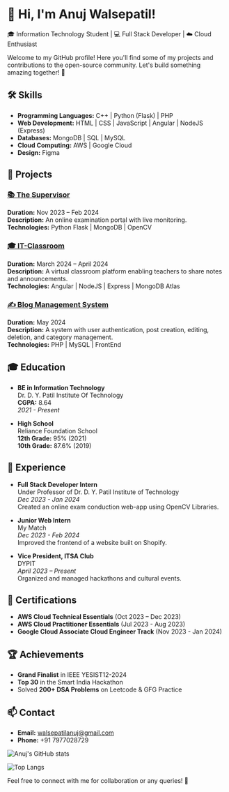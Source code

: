 # 👋 Hi, I'm Anuj Walsepatil!

🎓 Information Technology Student | 💻 Full Stack Developer | ☁️ Cloud Enthusiast

Welcome to my GitHub profile! Here you'll find some of my projects and contributions to the open-source community. Let's build something amazing together! 🚀

## 🛠️ Skills
- **Programming Languages:** C++ | Python (Flask) | PHP
- **Web Development:** HTML | CSS | JavaScript | Angular | NodeJS (Express)
- **Databases:** MongoDB | SQL | MySQL
- **Cloud Computing:** AWS | Google Cloud
- **Design:** Figma

## 🚀 Projects

### [📚 The Supervisor](https://github.com/Anuj9821/TheSupervisor)
**Duration:** Nov 2023 – Feb 2024  
**Description:** An online examination portal with live monitoring.  
**Technologies:** Python Flask | MongoDB | OpenCV

### [🎓 IT-Classroom](https://github.com/Anuj9821/IT-Classroom)
**Duration:** March 2024 – April 2024  
**Description:** A virtual classroom platform enabling teachers to share notes and announcements.  
**Technologies:** Angular | NodeJS | Express | MongoDB Atlas

### [✍️ Blog Management System](https://github.com/Anuj9821/Blog-Management-System)
**Duration:** May 2024  
**Description:** A system with user authentication, post creation, editing, deletion, and category management.  
**Technologies:** PHP | MySQL | FrontEnd

## 🎓 Education
- **BE in Information Technology**  
  Dr. D. Y. Patil Institute Of Technology  
  **CGPA:** 8.64  
  *2021 - Present*

- **High School**  
  Reliance Foundation School  
  **12th Grade:** 95% (2021)  
  **10th Grade:** 87.6% (2019)

## 💼 Experience
- **Full Stack Developer Intern**  
  Under Professor of Dr. D. Y. Patil Institute of Technology  
  *Dec 2023 - Jan 2024*  
  Created an online exam conduction web-app using OpenCV Libraries.

- **Junior Web Intern**  
  My Match  
  *Dec 2023 - Feb 2024*  
  Improved the frontend of a website built on Shopify.

- **Vice President, ITSA Club**  
  DYPIT  
  *April 2023 – Present*  
  Organized and managed hackathons and cultural events.

## 📜 Certifications
- **AWS Cloud Technical Essentials** (Oct 2023 – Dec 2023)
- **AWS Cloud Practitioner Essentials** (Jul 2023 - Aug 2023)
- **Google Cloud Associate Cloud Engineer Track** (Nov 2023 - Jan 2024)

## 🏆 Achievements
- **Grand Finalist** in IEEE YESIST12-2024
- **Top 30** in the Smart India Hackathon
- Solved **200+ DSA Problems** on Leetcode & GFG Practice

## 📫 Contact
- **Email:** [walsepatilanuj@gmail.com](mailto:walsepatilanuj@gmail.com)
- **Phone:** +91 7977028729

![Anuj's GitHub stats](https://github-readme-stats.vercel.app/api?username=Anuj9821&show_icons=true&theme=radical)

![Top Langs](https://github-readme-stats.vercel.app/api/top-langs/?username=Anuj9821&layout=compact&theme=radical)

Feel free to connect with me for collaboration or any queries! 💬
